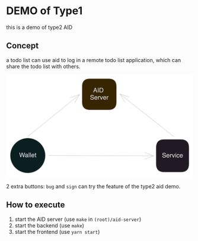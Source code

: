 # DEMO of Type1

this is a demo of type2 AID

## Concept

a todo list can use aid to log in a remote todo list application, which can share the todo list with others.

![image](../../doc/overview-t2.png)

2 extra buttons: `bug` and `sign` can try the feature of the type2 aid demo.

## How to execute

1. start the AID server (use `make` in `(root)/aid-server`)
2. start the backend (use `make`)
3. start the frontend (use `yarn start`)